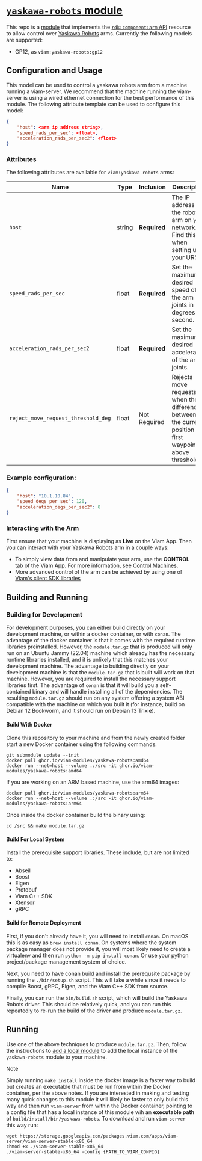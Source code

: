 # [`yaskawa-robots` module](https://app.viam.com/module/viam/yaskawa-robots)

This repo is a [module](https://docs.viam.com/registry/#modular-resources) that implements the [`rdk:component:arm` API](https://docs.viam.com/components/arm/) resource to allow control over [Yaskawa Robots](https://www.yaskawa.com/) arms. Currently the following models are supported:

- GP12, as `viam:yaskawa-robots:gp12`

## Configuration and Usage

This model can be used to control a yaskawa robots arm from a machine running a viam-server. We recommend that the machine running the viam-server is using a wired ethernet connection for the best performance of this module. The following attribute template can be used to configure this model:

```json
{
    "host": <arm ip address string>,
    "speed_rads_per_sec": <float>,
    "acceleration_rads_per_sec2": <float>
}
```

### Attributes

The following attributes are available for `viam:yaskawa-robots` arms:

| Name | Type | Inclusion | Description |
| ---- | ---- | --------- | ----------- |
| `host` | string | **Required** | The IP address of the robot arm on your network. Find this when setting up your UR5e. |
| `speed_rads_per_sec` | float | **Required** | Set the maximum desired speed of the arm joints in degrees per second. |
| `acceleration_rads_per_sec2` | float | **Required** | Set the maximum desired acceleration of the arm joints. |
| `reject_move_request_threshold_deg` | float | Not Required | Rejects move requests when the difference between the current position and first waypoint is above threshold |

### Example configuration:
```json
{
    "host": "10.1.10.84",
    "speed_degs_per_sec": 120,
    "acceleration_degs_per_sec2": 8
}
```
### Interacting with the Arm
First ensure that your machine is displaying as **Live** on the Viam App. Then you can interact with your Yaskawa Robots arm in a couple ways:
- To simply view data from and manipulate your arm, use the **CONTROL** tab of the Viam App.
For more information, see [Control Machines](https://docs.viam.com/fleet/control/).
- More advanced control of the arm can be achieved by using one of [Viam's client SDK libraries](https://docs.viam.com/components/arm/#control-your-arm-with-viams-client-sdk-libraries)

## Building and Running

### Building for Development

For development purposes, you can either build directly on your development machine, or within a docker container, or with `conan`. The advantage of the docker container is that it comes with the required runtime libraries preinstalled. However, the `module.tar.gz` that is produced will only run on an Ubuntu Jammy (22.04) machine which already has the necessary runtime libraries installed, and it is unlikely that this matches your development machine. The advantage to building directly on your development machine is that the `module.tar.gz` that is built will work on that machine. However, you are required to install the necessary support libraries first. The advantage of `conan` is that it will build you a self-contained binary and will handle installing all of the dependencies. The resulting `module.tar.gz` should run on any system offering a system ABI compatible with the machine on which you built it (for instance, build on Debian 12 Bookworm, and it should run on Debian 13 Trixie).

#### Build With Docker

Clone this repository to your machine and from the newly created folder start a new Docker container using the following commands:

```
git submodule update --init
docker pull ghcr.io/viam-modules/yaskawa-robots:amd64
docker run --net=host --volume .:/src -it ghcr.io/viam-modules/yaskawa-robots:amd64
```

If you are working on an ARM based machine, use the arm64 images:
```
docker pull ghcr.io/viam-modules/yaskawa-robots:arm64
docker run --net=host --volume .:/src -it ghcr.io/viam-modules/yaskawa-robots:arm64
```

Once inside the docker container build the binary using:

```
cd /src && make module.tar.gz
```

#### Build For Local System

Install the prerequisite support libraries. These include, but are not limited to:
- Abseil
- Boost
- Eigen
- Protobuf
- Viam C++ SDK
- Xtensor
- gRPC


#### Build for Remote Deployment

First, if you don't already have it, you will need to install `conan`. On macOS this is as easy as `brew install conan`. On systems where the system package manager does not provide it, you will most likely need to create a virtualenv and then run `python -m pip install conan`. Or use your python project/package management system of choice.

Next, you need to have conan build and install the prerequsite package by running the `./bin/setup.sh` script. This will take a while since it needs to compile Boost, gRPC, Eigen, and the Viam C++ SDK from source.

Finally, you can run the `bin/build.sh` script, which will build the Yaskawa Robots driver. This should be relatively quick, and you can run this repeatedly to re-run the build of the driver and produce `module.tar.gz`.

## Running

Use one of the above techniques to produce `module.tar.gz`. Then, follow the instructions to [add a local module](https://docs.viam.com/registry/configure/#add-a-local-module) to add the local instance of the `yaskawa-robots` module to your machine.

> [!NOTE]
> Simply running `make install` inside the docker image is a faster way to build but creates an executable that must be run from within the Docker container, per the above notes.  If you are interested in making and testing many quick changes to this module it will likely be faster to only build this way and then run `viam-server` from within the Docker container, pointing to a config file that has a local instance of this module wih an **executable path** of `build/install/bin/yaskawa-robots`.  To download and run `viam-server` this way run:
> ```
> wget https://storage.googleapis.com/packages.viam.com/apps/viam-server/viam-server-stable-x86_64
> chmod +x ./viam-server-stable-x86_64
> ./viam-server-stable-x86_64 -config {PATH_TO_VIAM_CONFIG}
> ```

